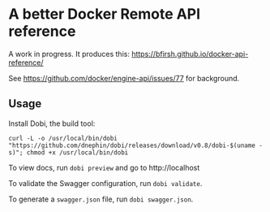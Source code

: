 # A better Docker Remote API reference

A work in progress. It produces this: https://bfirsh.github.io/docker-api-reference/

See https://github.com/docker/engine-api/issues/77 for background.

## Usage

Install Dobi, the build tool:

    curl -L -o /usr/local/bin/dobi "https://github.com/dnephin/dobi/releases/download/v0.8/dobi-$(uname -s)"; chmod +x /usr/local/bin/dobi

To view docs, run `dobi preview` and go to http://localhost

To validate the Swagger configuration, run `dobi validate`.

To generate a `swagger.json` file, run `dobi swagger.json`.

